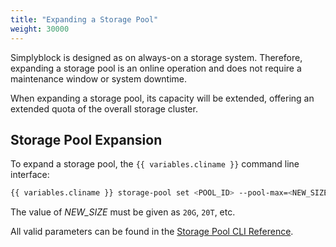```yaml
---
title: "Expanding a Storage Pool"
weight: 30000
---
```


Simplyblock is designed as on always-on a storage system. Therefore, expanding a storage pool is an online operation and
does not require a maintenance window or system downtime.

When expanding a storage pool, its capacity will be extended, offering an extended quota of the overall storage cluster. 

## Storage Pool Expansion

To expand a storage pool, the `{{ variables.cliname }}` command line interface:

```bash title="Expanding the storage pool"
{{ variables.cliname }} storage-pool set <POOL_ID> --pool-max=<NEW_SIZE>
```

The value of _NEW_SIZE_ must be given as `20G`, `20T`, etc.

All valid parameters can be found in the 
[Storage Pool CLI Reference](../../reference/cli/storage-pool.md#sets-a-storage-pools-attributes). 
